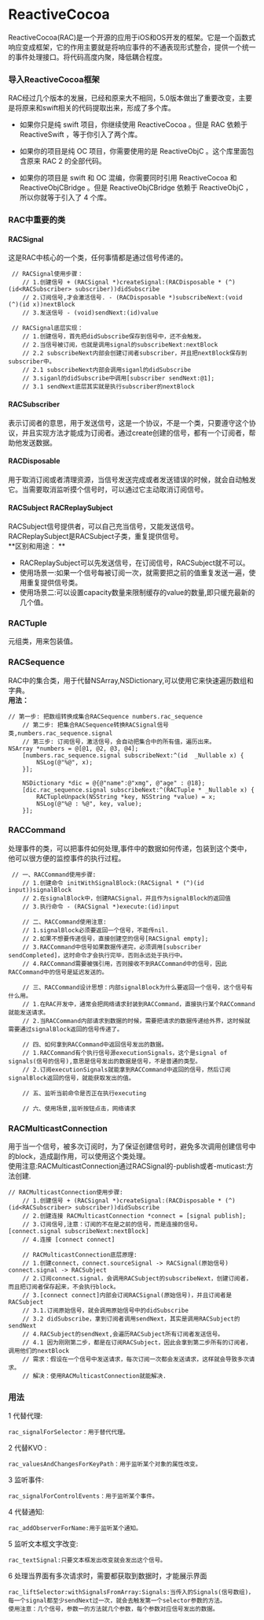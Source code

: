 # ReactiveCocoa
ReactiveCocoa(RAC)是一个开源的应用于iOS和OS开发的框架。它是一个函数式响应变成框架，它的作用主要就是将响应事件的不通表现形式整合，提供一个统一的事件处理接口。将代码高度内聚，降低耦合程度。
### 导入ReactiveCocoa框架
RAC经过几个版本的发展，已经和原来大不相同，5.0版本做出了重要改变，主要是将原来和swift相关的代码提取出来，形成了多个库。
- 如果你只是纯 swift 项目，你继续使用 ReactiveCocoa 。但是 RAC 依赖于 ReactiveSwift ，等于你引入了两个库。

- 如果你的项目是纯 OC 项目，你需要使用的是 ReactiveObjC 。这个库里面包含原来 RAC 2 的全部代码。

- 如果你的项目是 swift 和 OC 混编，你需要同时引用 ReactiveCocoa 和 ReactiveObjCBridge 。但是 ReactiveObjCBridge 依赖于 ReactiveObjC ，所以你就等于引入了 4 个库。

### RAC中重要的类
#### RACSignal
这是RAC中核心的一个类，任何事情都是通过信号传递的。
```
 // RACSignal使用步骤：  
    // 1.创建信号 + (RACSignal *)createSignal:(RACDisposable * (^)(id<RACSubscriber> subscriber))didSubscribe  
    // 2.订阅信号,才会激活信号. - (RACDisposable *)subscribeNext:(void (^)(id x))nextBlock  
    // 3.发送信号 - (void)sendNext:(id)value

 // RACSignal底层实现：  
    // 1.创建信号，首先把didSubscribe保存到信号中，还不会触发。  
    // 2.当信号被订阅，也就是调用signal的subscribeNext:nextBlock  
    // 2.2 subscribeNext内部会创建订阅者subscriber，并且把nextBlock保存到subscriber中。  
    // 2.1 subscribeNext内部会调用siganl的didSubscribe  
    // 3.siganl的didSubscribe中调用[subscriber sendNext:@1];  
    // 3.1 sendNext底层其实就是执行subscriber的nextBlock
```  
#### RACSubscriber
表示订阅者的意思，用于发送信号，这是一个协议，不是一个类，只要遵守这个协议，并且实现方法才能成为订阅者。通过create创建的信号，都有一个订阅者，帮助他发送数据。
#### RACDisposable
用于取消订阅或者清理资源，当信号发送完成或者发送错误的时候，就会自动触发它。当需要取消监听摸个信号时，可以通过它主动取消订阅信号。
#### RACSubject  RACReplaySubject
RACSubject信号提供者，可以自己充当信号，又能发送信号。  
RACReplaySubject是RACSubject子类，重复提供信号。  
**区别和用途：  **
- RACReplaySubject可以先发送信号，在订阅信号，RACSubject就不可以。
-  使用场景一:如果一个信号每被订阅一次，就需要把之前的值重复发送一遍，使用重复提供信号类。
-  使用场景二:可以设置capacity数量来限制缓存的value的数量,即只缓充最新的几个值。
### RACTuple
元组类，用来包装值。
### RACSequence
RAC中的集合类，用于代替NSArray,NSDictionary,可以使用它来快速遍历数组和字典。  
**用法：**
```
// 第一步: 把数组转换成集合RACSequence numbers.rac_sequence
    // 第二步: 把集合RACSequence转换RACSignal信号类,numbers.rac_sequence.signal
    // 第三步: 订阅信号，激活信号，会自动把集合中的所有值，遍历出来。
NSArray *numbers = @[@1, @2, @3, @4];
    [numbers.rac_sequence.signal subscribeNext:^(id  _Nullable x) {
        NSLog(@"%@", x);
    }];
    
    NSDictionary *dic = @{@"name":@"xmg", @"age" : @18};
    [dic.rac_sequence.signal subscribeNext:^(RACTuple * _Nullable x) {
        RACTupleUnpack(NSString *key, NSString *value) = x;
        NSLog(@"%@ : %@", key, value);
    }];
```
### RACCommand
处理事件的类，可以把事件如何处理,事件中的数据如何传递，包装到这个类中，他可以很方便的监控事件的执行过程。
```
 // 一、RACCommand使用步骤:
    // 1.创建命令 initWithSignalBlock:(RACSignal * (^)(id input))signalBlock
    // 2.在signalBlock中，创建RACSignal，并且作为signalBlock的返回值
    // 3.执行命令 - (RACSignal *)execute:(id)input

    // 二、RACCommand使用注意:
    // 1.signalBlock必须要返回一个信号，不能传nil.
    // 2.如果不想要传递信号，直接创建空的信号[RACSignal empty];
    // 3.RACCommand中信号如果数据传递完，必须调用[subscriber sendCompleted]，这时命令才会执行完毕，否则永远处于执行中。
    // 4.RACCommand需要被强引用，否则接收不到RACCommand中的信号，因此RACCommand中的信号是延迟发送的。

    // 三、RACCommand设计思想：内部signalBlock为什么要返回一个信号，这个信号有什么用。
    // 1.在RAC开发中，通常会把网络请求封装到RACCommand，直接执行某个RACCommand就能发送请求。
    // 2.当RACCommand内部请求到数据的时候，需要把请求的数据传递给外界，这时候就需要通过signalBlock返回的信号传递了。

    // 四、如何拿到RACCommand中返回信号发出的数据。
    // 1.RACCommand有个执行信号源executionSignals，这个是signal of signals(信号的信号),意思是信号发出的数据是信号，不是普通的类型。
    // 2.订阅executionSignals就能拿到RACCommand中返回的信号，然后订阅signalBlock返回的信号，就能获取发出的值。

    // 五、监听当前命令是否正在执行executing

    // 六、使用场景,监听按钮点击，网络请求
```
### RACMulticastConnection  
用于当一个信号，被多次订阅时，为了保证创建信号时，避免多次调用创建信号中的block，造成副作用，可以使用这个类处理。  
使用注意:RACMulticastConnection通过RACSignal的-publish或者-muticast:方法创建.

```
// RACMulticastConnection使用步骤:
    // 1.创建信号 + (RACSignal *)createSignal:(RACDisposable * (^)(id<RACSubscriber> subscriber))didSubscribe
    // 2.创建连接 RACMulticastConnection *connect = [signal publish];
    // 3.订阅信号,注意：订阅的不在是之前的信号，而是连接的信号。 [connect.signal subscribeNext:nextBlock]
    // 4.连接 [connect connect]

    // RACMulticastConnection底层原理:
    // 1.创建connect，connect.sourceSignal -> RACSignal(原始信号)  connect.signal -> RACSubject
    // 2.订阅connect.signal，会调用RACSubject的subscribeNext，创建订阅者，而且把订阅者保存起来，不会执行block。
    // 3.[connect connect]内部会订阅RACSignal(原始信号)，并且订阅者是RACSubject
    // 3.1.订阅原始信号，就会调用原始信号中的didSubscribe
    // 3.2 didSubscribe，拿到订阅者调用sendNext，其实是调用RACSubject的sendNext
    // 4.RACSubject的sendNext,会遍历RACSubject所有订阅者发送信号。
    // 4.1 因为刚刚第二步，都是在订阅RACSubject，因此会拿到第二步所有的订阅者，调用他们的nextBlock
    // 需求：假设在一个信号中发送请求，每次订阅一次都会发送请求，这样就会导致多次请求。
    // 解决：使用RACMulticastConnection就能解决.
```
### 用法
1 代替代理:

    rac_signalForSelector：用于替代代理。

2 代替KVO :

    rac_valuesAndChangesForKeyPath：用于监听某个对象的属性改变。

3 监听事件:

    rac_signalForControlEvents：用于监听某个事件。

4 代替通知:

    rac_addObserverForName:用于监听某个通知。

5 监听文本框文字改变:

    rac_textSignal:只要文本框发出改变就会发出这个信号。

6 处理当界面有多次请求时，需要都获取到数据时，才能展示界面

    rac_liftSelector:withSignalsFromArray:Signals:当传入的Signals(信号数组)，每一个signal都至少sendNext过一次，就会去触发第一个selector参数的方法。
    使用注意：几个信号，参数一的方法就几个参数，每个参数对应信号发出的数据。
